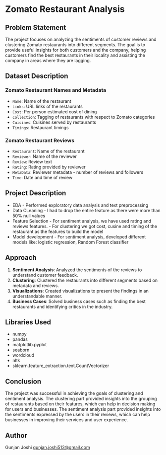 # Zomato Restaurant Analysis

## Problem Statement

The project focuses on analyzing the sentiments of customer reviews and clustering Zomato restaurants into different segments. The goal is to provide useful insights for both customers and the company, helping customers find the best restaurants in their locality and assisting the company in areas where they are lagging.

## Dataset Description

### Zomato Restaurant Names and Metadata

- `Name`: Name of the restaurant
- `Links`: URL links of the restaurants
- `Cost`: Per person estimated cost of dining
- `Collection`: Tagging of restaurants with respect to Zomato categories
- `Cuisines`: Cuisines served by restaurants
- `Timings`: Restaurant timings

### Zomato Restaurant Reviews

- `Restaurant`: Name of the restaurant
- `Reviewer`: Name of the reviewer
- `Review`: Review text
- `Rating`: Rating provided by reviewer
- `MetaData`: Reviewer metadata - number of reviews and followers
- `Time`: Date and time of review

## Project Description

- EDA - Performed exploratory data analysis and text preprocessing
- Data CLeaning - I had to drop the entire feature as there were more than 50% null values
- Feature Selection - For sentiment analysis, we have used rating and reviews features. - For clustering we got cost, cusine and timing of the restaurant as the features to build the model
- Model development - For sentiment analysis, developed different models like: logistic regression, Random Forest classifier
## Approach

1. **Sentiment Analysis**: Analyzed the sentiments of the reviews to understand customer feedback.
2. **Clustering**: Clustered the restaurants into different segments based on metadata and reviews.
3. **Visualizations**: Created visualizations to present the findings in an understandable manner.
4. **Business Cases**: Solved business cases such as finding the best restaurants and identifying critics in the industry.

## Libraries Used

- numpy
- pandas
- matplotlib.pyplot
- seaborn
- wordcloud
- nltk
- sklearn.feature_extraction.text.CountVectorizer

## Conclusion

The project was successful in achieving the goals of clustering and sentiment analysis. The clustering part provided insights into the grouping of restaurants based on their features, which can help in decision making for users and businesses. The sentiment analysis part provided insights into the sentiments expressed by the users in their reviews, which can help businesses in improving their services and user experience.


## Author
Gunjan Joshi
gunjan.joshi513@gmail.com
